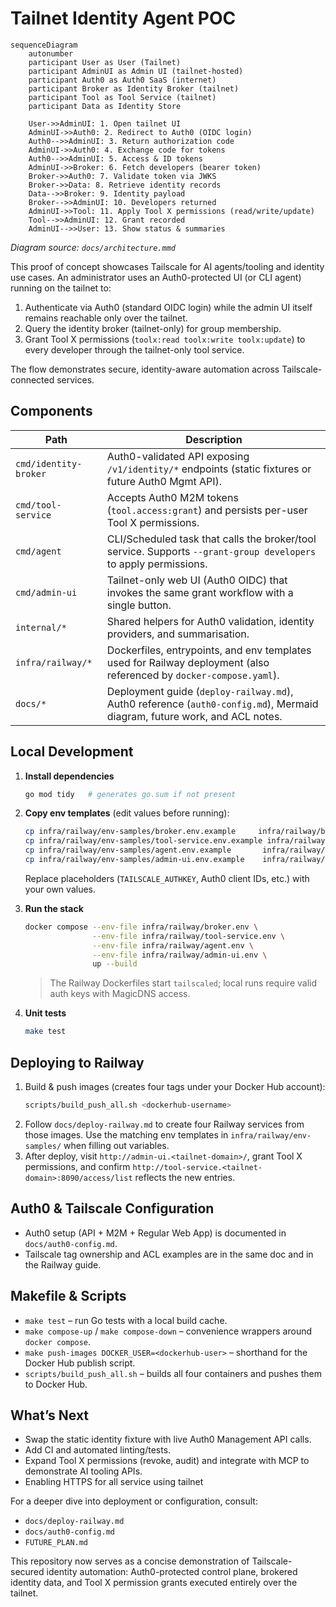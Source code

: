 # Tailnet Identity Agent POC

```mermaid
sequenceDiagram
    autonumber
    participant User as User (Tailnet)
    participant AdminUI as Admin UI (tailnet-hosted)
    participant Auth0 as Auth0 SaaS (internet)
    participant Broker as Identity Broker (tailnet)
    participant Tool as Tool Service (tailnet)
    participant Data as Identity Store

    User->>AdminUI: 1. Open tailnet UI
    AdminUI->>Auth0: 2. Redirect to Auth0 (OIDC login)
    Auth0-->>AdminUI: 3. Return authorization code
    AdminUI->>Auth0: 4. Exchange code for tokens
    Auth0-->>AdminUI: 5. Access & ID tokens
    AdminUI->>Broker: 6. Fetch developers (bearer token)
    Broker->>Auth0: 7. Validate token via JWKS
    Broker->>Data: 8. Retrieve identity records
    Data-->>Broker: 9. Identity payload
    Broker-->>AdminUI: 10. Developers returned
    AdminUI->>Tool: 11. Apply Tool X permissions (read/write/update)
    Tool-->>AdminUI: 12. Grant recorded
    AdminUI-->>User: 13. Show status & summaries
```

_Diagram source: `docs/architecture.mmd`_

This proof of concept showcases Tailscale for AI agents/tooling and identity use cases. An administrator uses an Auth0-protected UI (or CLI agent) running on the tailnet to:

1. Authenticate via Auth0 (standard OIDC login) while the admin UI itself remains reachable only over the tailnet.
2. Query the identity broker (tailnet-only) for group membership.
3. Grant Tool X permissions (`toolx:read toolx:write toolx:update`) to every developer through the tailnet-only tool service.

The flow demonstrates secure, identity-aware automation across Tailscale-connected services.

## Components

| Path | Description |
|------|-------------|
| `cmd/identity-broker` | Auth0-validated API exposing `/v1/identity/*` endpoints (static fixtures or future Auth0 Mgmt API). |
| `cmd/tool-service` | Accepts Auth0 M2M tokens (`tool.access:grant`) and persists per-user Tool X permissions. |
| `cmd/agent` | CLI/Scheduled task that calls the broker/tool service. Supports `--grant-group developers` to apply permissions. |
| `cmd/admin-ui` | Tailnet-only web UI (Auth0 OIDC) that invokes the same grant workflow with a single button. |
| `internal/*` | Shared helpers for Auth0 validation, identity providers, and summarisation. |
| `infra/railway/*` | Dockerfiles, entrypoints, and env templates used for Railway deployment (also referenced by `docker-compose.yaml`). |
| `docs/*` | Deployment guide (`deploy-railway.md`), Auth0 reference (`auth0-config.md`), Mermaid diagram, future work, and ACL notes. |

## Local Development

1. **Install dependencies**
   ```bash
   go mod tidy   # generates go.sum if not present
   ```

2. **Copy env templates** (edit values before running):
   ```bash
   cp infra/railway/env-samples/broker.env.example     infra/railway/broker.env
   cp infra/railway/env-samples/tool-service.env.example infra/railway/tool-service.env
   cp infra/railway/env-samples/agent.env.example       infra/railway/agent.env
   cp infra/railway/env-samples/admin-ui.env.example    infra/railway/admin-ui.env
   ```

   Replace placeholders (`TAILSCALE_AUTHKEY`, Auth0 client IDs, etc.) with your own values.

3. **Run the stack**
   ```bash
   docker compose --env-file infra/railway/broker.env \
                  --env-file infra/railway/tool-service.env \
                  --env-file infra/railway/agent.env \
                  --env-file infra/railway/admin-ui.env \
                  up --build
   ```
   > The Railway Dockerfiles start `tailscaled`; local runs require valid auth keys with MagicDNS access.

4. **Unit tests**
   ```bash
   make test
   ```

## Deploying to Railway

1. Build & push images (creates four tags under your Docker Hub account):
   ```bash
   scripts/build_push_all.sh <dockerhub-username>
   ```
2. Follow `docs/deploy-railway.md` to create four Railway services from those images. Use the matching env templates in `infra/railway/env-samples/` when filling out variables.
3. After deploy, visit `http://admin-ui.<tailnet-domain>/`, grant Tool X permissions, and confirm `http://tool-service.<tailnet-domain>:8090/access/list` reflects the new entries.

## Auth0 & Tailscale Configuration

- Auth0 setup (API + M2M + Regular Web App) is documented in `docs/auth0-config.md`.
- Tailscale tag ownership and ACL examples are in the same doc and in the Railway guide.

## Makefile & Scripts

- `make test` – run Go tests with a local build cache.
- `make compose-up` / `make compose-down` – convenience wrappers around `docker compose`.
- `make push-images DOCKER_USER=<dockerhub-user>` – shorthand for the Docker Hub publish script.
- `scripts/build_push_all.sh` – builds all four containers and pushes them to Docker Hub.

## What’s Next

- Swap the static identity fixture with live Auth0 Management API calls.
- Add CI and automated linting/tests.
- Expand Tool X permissions (revoke, audit) and integrate with MCP to demonstrate AI tooling APIs.
- Enabling HTTPS for all service using tailnet

For a deeper dive into deployment or configuration, consult:
- `docs/deploy-railway.md`
- `docs/auth0-config.md`
- `FUTURE_PLAN.md`

This repository now serves as a concise demonstration of Tailscale-secured identity automation: Auth0-protected control plane, brokered identity data, and Tool X permission grants executed entirely over the tailnet.
